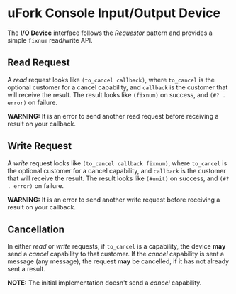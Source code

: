 # uFork Console Input/Output Device

The **I/O Device** interface follows the
[_Requestor_](https://github.com/douglascrockford/parseq) pattern
and provides a simple `fixnum` read/write API.

## Read Request

A _read_ request looks like `(to_cancel callback)`,
where `to_cancel` is the optional customer for a cancel capability,
and `callback` is the customer that will receive the result.
The result looks like `(fixnum)` on success,
and `(#? . error)` on failure.

**WARNING:** It is an error to send another read request
before receiving a result on your callback.

## Write Request

A _write_ request looks like `(to_cancel callback fixnum)`,
where `to_cancel` is the optional customer for a cancel capability,
and `callback` is the customer that will receive the result.
The result looks like `(#unit)` on success,
and `(#? . error)` on failure.

**WARNING:** It is an error to send another write request
before receiving a result on your callback.

## Cancellation

In either _read_ or _write_ requests, if `to_cancel` is a capability,
the device **may** send a _cancel_ capability to that customer.
If the _cancel_ capability is sent a message (any message),
the request **may** be cancelled, if it has not already sent a result.

**NOTE:** The initial implementation doesn't send a _cancel_ capability.
